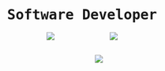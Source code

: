 <pre style="display:flex;flex-direction:column;align-items:center">
    <h1 style="text-align:center"> Software Developer </h1>

    <div style="display:flex;">
        <img style="margin:0 4em 1em 4em" 
            src="https://github-readme-stats.vercel.app/api?username=emidev98&show_icons=true&count_private=true&theme=highcontrast&hide_border=true&bg_color=00000000&hide_rank=true&text_color=adbac7&title_color=adbac7&icon_color=fa8b00"/>
        
        <img style="margin:0 4em 1em 4em" 
            src="https://github-readme-stats.vercel.app/api/top-langs/?username=emidev98&hide_border=true&bg_color=00000000&langs_count=8&hide=blade,less,css,scss,html,javascript,java,xslt,php&hide_title=true&text_color=adbac7&title_color=adbac7&exclue-repo=kobayashi-maru,multi-platform-development,image-gallery,css3-collage-gallery,web-curriculum,web-curriculum-2,investments-analytics,platzi-translator,multi-platform-development&layout=compact"/>
    </div>

    <div>
        <img style="margin:0 4em 1em 4em" 
            src="https://github-readme-streak-stats.herokuapp.com/?user=emidev98&theme=dark&hide_border=true&date_format=j%20M%5B%20Y%5D&currStreakNum=ADBAC7&fire=FA8B00&sideNums=ADBAC7&sideLabels=ADBAC7&dates=ADBAC7&currStreakLabel=ADBAC7&border=00000000&stroke=ADBAC7&background=00000000&ring=FA8B000"/>
    </div>
</pre>